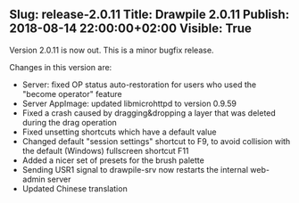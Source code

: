 Slug: release-2.0.11
Title: Drawpile 2.0.11
Publish: 2018-08-14 22:00:00+02:00
Visible: True
---
Version 2.0.11 is now out. This is a minor bugfix release.

Changes in this version are:

 * Server: fixed OP status auto-restoration for users who used the "become operator" feature
 * Server AppImage: updated libmicrohttpd to version 0.9.59
 * Fixed a crash caused by dragging&dropping a layer that was deleted during the drag operation
 * Fixed unsetting shortcuts which have a default value
 * Changed default "session settings" shortcut to F9, to avoid collision with the default (Windows) fullscreen shortcut F11
 * Added a nicer set of presets for the brush palette
 * Sending USR1 signal to drawpile-srv now restarts the internal web-admin server
 * Updated Chinese translation

